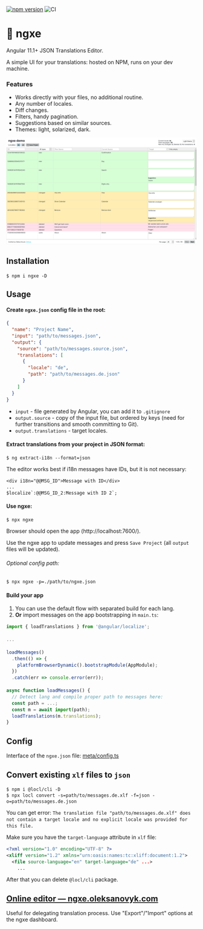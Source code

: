 [![npm version](https://badge.fury.io/js/ngxe.svg)](https://www.npmjs.com/package/ngxe)
![CI](https://github.com/navix/ngxe/actions/workflows/ci.yml/badge.svg)

# 📜 ngxe

Angular 11.1+ JSON Translations Editor.

A simple UI for your translations: hosted on NPM, runs on your dev machine.

### Features

* Works directly with your files, no additional routine.
* Any number of locales.
* Diff changes.
* Filters, handy pagination.
* Suggestions based on similar sources.
* Themes: light, solarized, dark.

![ngxe screenshop](./screenshot.png)


## Installation

```shell
$ npm i ngxe -D
```


## Usage

#### Create `ngxe.json` config file in the root:

```json
{
  "name": "Project Name",
  "input": "path/to/messages.json",
  "output": {
    "source": "path/to/messages.source.json",
    "translations": [
      {
        "locale": "de",
        "path": "path/to/messages.de.json"
      }
    ]
  }
}
```

* `input` - file generated by Angular, you can add it to `.gitignore`
* `output.source` - copy of the input file, but ordered by keys (need for further transitions and smooth committing to Git).
* `output.translations` - target locales.

#### Extract translations from your project in JSON format:

```shell
$ ng extract-i18n --format=json
```

The editor works best if i18n messages have IDs, but it is not necessary:

```
<div i18n="@@MSG_ID">Message with ID</div>
...
$localize`:@@MSG_ID_2:Message with ID 2`;
```

#### Use ngxe:

```shell
$ npx ngxe
```

Browser should open the app (http://localhost:7600/).

Use the ngxe app to update messages and press `Save Project` (all `output` files will be updated).

###### Optional config path:

```shell
$ npx ngxe -p=./path/to/ngxe.json
```

#### Build your app

1. You can use the default flow with separated build for each lang.
2. **Or** import messages on the app bootstrapping in `main.ts`:

```ts
import { loadTranslations } from '@angular/localize';

...

loadMessages()
  .then(() => {
    platformBrowserDynamic().bootstrapModule(AppModule);
  })
  .catch(err => console.error(err));
  
async function loadMessages() {
  // Detect lang and compile proper path to messages here:
  const path = ...;
  const m = await import(path);
  loadTranslations(m.translations);
}
```


## Config

Interface of the `ngxe.json` file: [meta/config.ts](/projects/meta/config.ts)


## Convert existing `xlf` files to `json`

```shell
$ npm i @locl/cli -D
$ npx locl convert -s=path/to/messages.de.xlf -f=json -o=path/to/messages.de.json
```

You can get error: `The translation file "path/to/messages.de.xlf" does not contain a target locale and no explicit locale was provided for this file.`

Make sure you have the `target-language` attribute in `xlf` file:

```xml
<?xml version="1.0" encoding="UTF-8" ?>
<xliff version="1.2" xmlns="urn:oasis:names:tc:xliff:document:1.2">
  <file source-language="en" target-language="de" ...>
    ...
```

After that you can delete `@locl/cli` package. 


## [Online editor — ngxe.oleksanovyk.com](https://ngxe.oleksanovyk.com/)

Useful for delegating translation process. Use "Export"/"Import" options at the ngxe dashboard.

